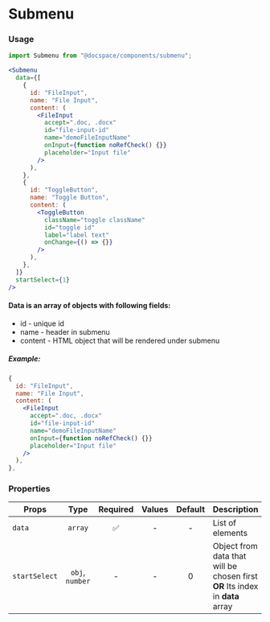 # Submenu

### Usage

```js
import Submenu from "@docspace/components/submenu";
```

```jsx
<Submenu
  data={[
    {
      id: "FileInput",
      name: "File Input",
      content: (
        <FileInput
          accept=".doc, .docx"
          id="file-input-id"
          name="demoFileInputName"
          onInput={function noRefCheck() {}}
          placeholder="Input file"
        />
      ),
    },
    {
      id: "ToggleButton",
      name: "Toggle Button",
      content: (
        <ToggleButton
          className="toggle className"
          id="toggle id"
          label="label text"
          onChange={() => {}}
        />
      ),
    },
  ]}
  startSelect={1}
/>
```

#### Data is an array of objects with following fields:

- id - unique id
- name - header in submenu
- content - HTML object that will be rendered under submenu

##### Example:

```jsx
{
  id: "FileInput",
  name: "File Input",
  content: (
    <FileInput
      accept=".doc, .docx"
      id="file-input-id"
      name="demoFileInputName"
      onInput={function noRefCheck() {}}
      placeholder="Input file"
    />
  ),
},
```

### Properties

| Props         |      Type       | Required | Values | Default | Description                                                                   |
| ------------- | :-------------: | :------: | :----: | :-----: | ----------------------------------------------------------------------------- |
| `data`        |     `array`     |    ✅    |   -    |    -    | List of elements                                                              |
| `startSelect` | `obj`, `number` |    -     |   -    |    0    | Object from data that will be chosen first **OR** Its index in **data** array |
